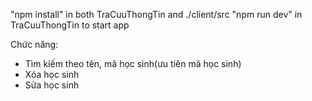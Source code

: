 "npm install" in both TraCuuThongTin and ./client/src 
"npm run dev" in TraCuuThongTin to start app

Chức năng: 
+ Tìm kiếm theo tên, mã học sinh(ưu tiên mã học sinh)
+ Xóa học sinh
+ Sửa học sinh
